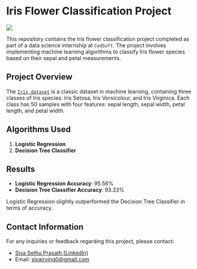# Iris Flower Classification Project
<img src = "https://camo.githubusercontent.com/9747c2a717d6625ac9679e3d1624af6080174fed9be7d96aedb3dacd46f4f44f/68747470733a2f2f6d69726f2e6d656469756d2e636f6d2f6d61782f3837352f312a37626e4c4b73436858713934516a744169526e3430772e706e67">
<br>

This repository contains the Iris flower classification project completed as part of a data science internship at `CodSoft`. The project involves implementing machine learning algorithms to classify Iris flower species based on their sepal and petal measurements.

## Project Overview

The <a href = "https://github.com/kindo-tk/CODSOFT/blob/main/Iris_Flower_Classification/IRIS.csv">`Iris dataset`</a> is a classic dataset in machine learning, containing three classes of Iris species: Iris Setosa, Iris Versicolour, and Iris Virginica. Each class has 50 samples with four features: sepal length, sepal width, petal length, and petal width.

## Algorithms Used

1. **Logistic Regression**
2. **Decision Tree Classifier**

## Results

- **Logistic Regression Accuracy**: 95.56%
- **Decision Tree Classifier Accuracy**: 93.33%

Logistic Regression slightly outperformed the Decision Tree Classifier in terms of accuracy.

## Contact Information
For any inquiries or feedback regarding this project, please contact:

- <a href="https://www.linkedin.com/in/siva-sethu-prasath-m-599457303">Siva Sethu Prasath (LinkedIn)</a>
- Email: sivairving0@gmail.com
